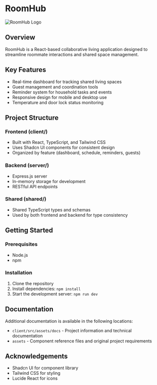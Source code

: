 # RoomHub

![RoomHub Logo](client/src/assets/docs/roomhub-logo.png)

## Overview
RoomHub is a React-based collaborative living application designed to streamline roommate interactions and shared space management. 

## Key Features
- Real-time dashboard for tracking shared living spaces
- Guest management and coordination tools
- Reminder system for household tasks and events
- Responsive design for mobile and desktop use
- Temperature and door lock status monitoring

## Project Structure

### Frontend (client/)
- Built with React, TypeScript, and Tailwind CSS
- Uses Shadcn UI components for consistent design
- Organized by feature (dashboard, schedule, reminders, guests)

### Backend (server/)
- Express.js server
- In-memory storage for development
- RESTful API endpoints

### Shared (shared/)
- Shared TypeScript types and schemas
- Used by both frontend and backend for type consistency

## Getting Started

### Prerequisites
- Node.js
- npm

### Installation
1. Clone the repository
2. Install dependencies: `npm install`
3. Start the development server: `npm run dev`

## Documentation
Additional documentation is available in the following locations:
- `client/src/assets/docs` - Project information and technical documentation
- `assets` - Component reference files and original project requirements

## Acknowledgements
- Shadcn UI for component library
- Tailwind CSS for styling
- Lucide React for icons
